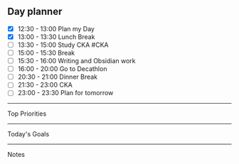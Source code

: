 ## Day planner
- [x] 12:30 - 13:00 Plan my Day
- [x] 13:00 - 13:30 Lunch Break
- [ ] 13:30 - 15:00 Study CKA #CKA  
- [ ] 15:00 - 15:30 Break
- [ ] 15:30 - 16:00 Writing and Obsidian work
- [ ] 16:00 - 20:00 Go to Decathlon
- [ ] 20:30 - 21:00 Dinner Break
- [ ] 21:30 - 23:00 CKA
- [ ] 23:00 - 23:30 Plan for tomorrow

---

Top Priorities


---
Today's Goals


---

Notes